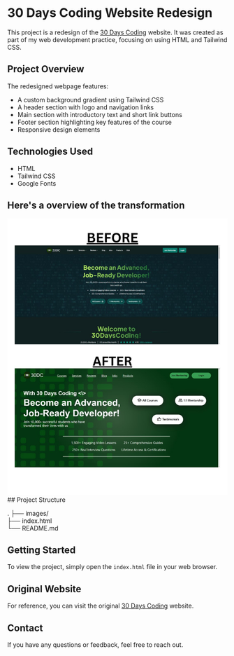 # 30 Days Coding Website Redesign

This project is a redesign of the [30 Days Coding](https://30dayscoding.com/) website. It was created as part of my web development practice, focusing on using HTML and Tailwind CSS.

## Project Overview

The redesigned webpage features:

- A custom background gradient using Tailwind CSS
- A header section with logo and navigation links
- Main section with introductory text and short link buttons
- Footer section highlighting key features of the course
- Responsive design elements

## Technologies Used

- HTML
- Tailwind CSS
- Google Fonts

## Here's a overview of the transformation
<img src="images/transformation.jpg" style="width= 45px;">
## Project Structure

.
├── images/ <br>
├── index.html <br>
└── README.md

## Getting Started

To view the project, simply open the `index.html` file in your web browser.

## Original Website

For reference, you can visit the original [30 Days Coding](https://30dayscoding.com/) website.

## Contact

If you have any questions or feedback, feel free to reach out.
